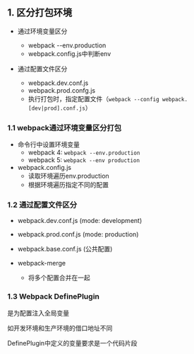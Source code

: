 ## 1. 区分打包环境

- 通过环境变量区分

  - webpack --env.production
  - webpack.config.js中判断env

- 通过配置文件区分

  - webpack.dev.conf.js
  - webpack.prod.confg.js
  - 执行打包时，指定配置文件（`webpack --config webpack.[dev|prod].conf.js`）

  

### 1.1 webpack通过环境变量区分打包

- 命令行中设置环境变量
  - webpack 4: `webpack --env.production`
  - webpack 5: `webpack --env production`
- webpack.config.js
  - 读取环境遍历env.production
  - 根据环境遍历指定不同的配置

### 1.2 通过配置文件区分

- webpack.dev.conf.js (mode: development)
- webpack.prod.conf.js (mode: production)
- webpack.base.conf.js (公共配置)



- webpack-merge

  - 将多个配置合并在一起

  

### 1.3 Webpack DefinePlugin

是为配置注入全局变量

如开发环境和生产环境的借口地址不同

DefinePlugin中定义的变量要求是一个代码片段

